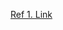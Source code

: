 [Ref 1. Link](https://learn.microsoft.com/ko-kr/training/modules/describe-azure-compute-networking-services/1-introduction)
